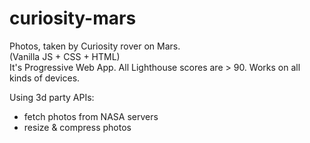 # curiosity-mars
Photos, taken by Curiosity rover on Mars.  
(Vanilla JS + CSS + HTML)  
It's Progressive Web App. All Lighthouse scores are > 90. Works on all kinds of devices.  
  
Using 3d party APIs:
- fetch photos from NASA servers
- resize & compress photos
